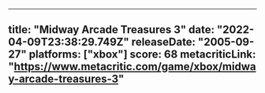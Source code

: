 
---
title: "Midway Arcade Treasures 3"
date: "2022-04-09T23:38:29.749Z"
releaseDate: "2005-09-27"
platforms: ["xbox"]
score: 68
metacriticLink: "https://www.metacritic.com/game/xbox/midway-arcade-treasures-3"
---
